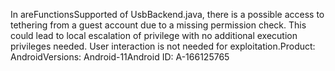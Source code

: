 In areFunctionsSupported of UsbBackend.java, there is a possible access to tethering from a guest account due to a missing permission check. This could lead to local escalation of privilege with no additional execution privileges needed. User interaction is not needed for exploitation.Product: AndroidVersions: Android-11Android ID: A-166125765